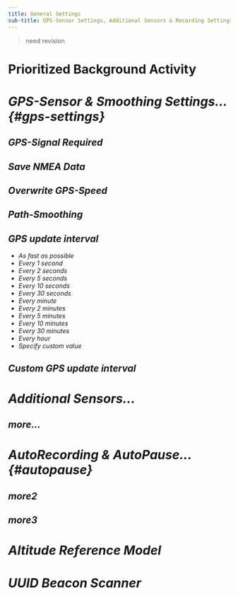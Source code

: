 ```yaml
---
title: General Settings
sub-title: GPS-Sensor Settings, Additional Sensors & Recording Settings
---
```


> need revision

# Prioritized Background Activity <i class="fa-solid fa-toggle-off">

# GPS-Sensor & Smoothing Settings... {#gps-settings}
## GPS-Signal Required <i class="fa-solid fa-toggle-off">
## Save NMEA Data <i class="fa-solid fa-toggle-off">
## Overwrite GPS-Speed <i class="fa-solid fa-toggle-off">
## Path-Smoothing

## GPS update interval
- As fast as possible
- Every 1 second
- Every 2 seconds
- Every 5 seconds
- Every 10 seconds
- Every 30 seconds
- Every minute
- Every 2 minutes
- Every 5 minutes
- Every 10 minutes
- Every 30 minutes
- Every hour
- Specify custom value

## Custom GPS update interval

# Additional Sensors...
## more...

# AutoRecording & AutoPause... {#autopause}
## more2
## more3

# Altitude Reference Model <i class="fa-solid fa-toggle-off">

# UUID Beacon Scanner <i class="fa-solid fa-toggle-off">
